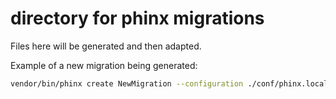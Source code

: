 # directory for phinx migrations

Files here will be generated and then adapted.

Example of a new migration being generated:

```sh
vendor/bin/phinx create NewMigration --configuration ./conf/phinx.local.php
```

